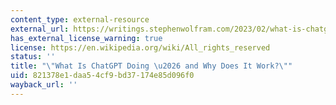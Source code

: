 ```yaml
---
content_type: external-resource
external_url: https://writings.stephenwolfram.com/2023/02/what-is-chatgpt-doing-and-why-does-it-work/
has_external_license_warning: true
license: https://en.wikipedia.org/wiki/All_rights_reserved
status: ''
title: "\"What Is ChatGPT Doing \u2026 and Why Does It Work?\""
uid: 821378e1-daa5-4cf9-bd37-174e85d096f0
wayback_url: ''
---
```

